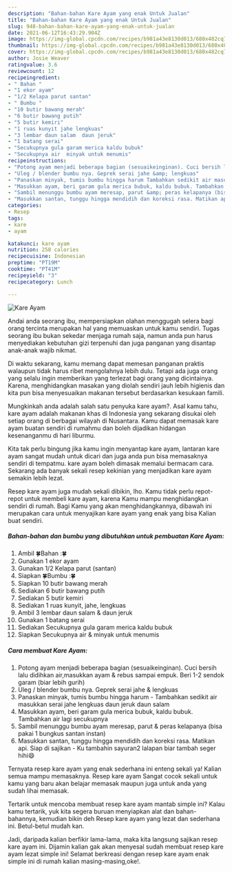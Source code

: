 ```yaml
---
description: "Bahan-bahan Kare Ayam yang enak Untuk Jualan"
title: "Bahan-bahan Kare Ayam yang enak Untuk Jualan"
slug: 948-bahan-bahan-kare-ayam-yang-enak-untuk-jualan
date: 2021-06-12T16:43:29.904Z
image: https://img-global.cpcdn.com/recipes/b981a43e8130d013/680x482cq70/kare-ayam-foto-resep-utama.jpg
thumbnail: https://img-global.cpcdn.com/recipes/b981a43e8130d013/680x482cq70/kare-ayam-foto-resep-utama.jpg
cover: https://img-global.cpcdn.com/recipes/b981a43e8130d013/680x482cq70/kare-ayam-foto-resep-utama.jpg
author: Josie Weaver
ratingvalue: 3.6
reviewcount: 12
recipeingredient:
- " Bahan "
- "1 ekor ayam"
- "1/2 Kelapa parut santan"
- " Bumbu "
- "10 butir bawang merah"
- "6 butir bawang putih"
- "5 butir kemiri"
- "1 ruas kunyit jahe lengkuas"
- "3 lembar daun salam  daun jeruk"
- "1 batang serai"
- "Secukupnya gula garam merica kaldu bubuk"
- "Secukupnya air  minyak untuk menumis"
recipeinstructions:
- "Potong ayam menjadi beberapa bagian (sesuaikeinginan). Cuci bersih lalu didihkan air,masukkan ayam &amp; rebus sampai empuk. Beri 1-2 sendok garam (biar lebih gurih)"
- "Uleg / blender bumbu nya. Geprek serai jahe &amp; lengkuas"
- "Panaskan minyak, tumis bumbu hingga harum Tambahkan sedikit air masukkan serai jahe lengkuas daun jeruk daun salam"
- "Masukkan ayam, beri garam gula merica bubuk, kaldu bubuk. Tambahkan air lagi secukupnya"
- "Sambil menunggu bumbu ayam meresap, parut &amp; peras kelapanya (bisa pakai 1 bungkus santan instan)"
- "Masukkan santan, tunggu hingga mendidih dan koreksi rasa. Matikan api. Siap di sajikan Ku tambahin sayuran2 lalapan biar tambah seger hihi😄"
categories:
- Resep
tags:
- kare
- ayam

katakunci: kare ayam 
nutrition: 258 calories
recipecuisine: Indonesian
preptime: "PT19M"
cooktime: "PT41M"
recipeyield: "3"
recipecategory: Lunch

---
```



![Kare Ayam](https://img-global.cpcdn.com/recipes/b981a43e8130d013/680x482cq70/kare-ayam-foto-resep-utama.jpg)

Andai anda seorang ibu, mempersiapkan olahan menggugah selera bagi orang tercinta merupakan hal yang memuaskan untuk kamu sendiri. Tugas seorang ibu bukan sekedar menjaga rumah saja, namun anda pun harus menyediakan kebutuhan gizi terpenuhi dan juga panganan yang disantap anak-anak wajib nikmat.

Di waktu  sekarang, kamu memang dapat memesan panganan praktis walaupun tidak harus ribet mengolahnya lebih dulu. Tetapi ada juga orang yang selalu ingin memberikan yang terlezat bagi orang yang dicintainya. Karena, menghidangkan masakan yang diolah sendiri jauh lebih higienis dan kita pun bisa menyesuaikan makanan tersebut berdasarkan kesukaan famili. 



Mungkinkah anda adalah salah satu penyuka kare ayam?. Asal kamu tahu, kare ayam adalah makanan khas di Indonesia yang sekarang disukai oleh setiap orang di berbagai wilayah di Nusantara. Kamu dapat memasak kare ayam buatan sendiri di rumahmu dan boleh dijadikan hidangan kesenanganmu di hari liburmu.

Kita tak perlu bingung jika kamu ingin menyantap kare ayam, lantaran kare ayam sangat mudah untuk dicari dan juga anda pun bisa memasaknya sendiri di tempatmu. kare ayam boleh dimasak memalui bermacam cara. Sekarang ada banyak sekali resep kekinian yang menjadikan kare ayam semakin lebih lezat.

Resep kare ayam juga mudah sekali dibikin, lho. Kamu tidak perlu repot-repot untuk membeli kare ayam, karena Kamu mampu menghidangkan sendiri di rumah. Bagi Kamu yang akan menghidangkannya, dibawah ini merupakan cara untuk menyajikan kare ayam yang enak yang bisa Kalian buat sendiri.

<!--inarticleads1-->

##### Bahan-bahan dan bumbu yang dibutuhkan untuk pembuatan Kare Ayam:

1. Ambil  🍀Bahan :🍀
1. Gunakan 1 ekor ayam
1. Gunakan 1/2 Kelapa parut (santan)
1. Siapkan  🍀Bumbu :🍀
1. Siapkan 10 butir bawang merah
1. Sediakan 6 butir bawang putih
1. Sediakan 5 butir kemiri
1. Sediakan 1 ruas kunyit, jahe, lengkuas
1. Ambil 3 lembar daun salam &amp; daun jeruk
1. Gunakan 1 batang serai
1. Sediakan Secukupnya gula garam merica kaldu bubuk
1. Siapkan Secukupnya air &amp; minyak untuk menumis




<!--inarticleads2-->

##### Cara membuat Kare Ayam:

1. Potong ayam menjadi beberapa bagian (sesuaikeinginan). Cuci bersih lalu didihkan air,masukkan ayam &amp; rebus sampai empuk. Beri 1-2 sendok garam (biar lebih gurih)
1. Uleg / blender bumbu nya. Geprek serai jahe &amp; lengkuas
1. Panaskan minyak, tumis bumbu hingga harum - Tambahkan sedikit air masukkan serai jahe lengkuas daun jeruk daun salam
1. Masukkan ayam, beri garam gula merica bubuk, kaldu bubuk. Tambahkan air lagi secukupnya
1. Sambil menunggu bumbu ayam meresap, parut &amp; peras kelapanya (bisa pakai 1 bungkus santan instan)
1. Masukkan santan, tunggu hingga mendidih dan koreksi rasa. Matikan api. Siap di sajikan - Ku tambahin sayuran2 lalapan biar tambah seger hihi😄




Ternyata resep kare ayam yang enak sederhana ini enteng sekali ya! Kalian semua mampu memasaknya. Resep kare ayam Sangat cocok sekali untuk kamu yang baru akan belajar memasak maupun juga untuk anda yang sudah lihai memasak.

Tertarik untuk mencoba membuat resep kare ayam mantab simple ini? Kalau kamu tertarik, yuk kita segera buruan menyiapkan alat dan bahan-bahannya, kemudian bikin deh Resep kare ayam yang lezat dan sederhana ini. Betul-betul mudah kan. 

Jadi, daripada kalian berfikir lama-lama, maka kita langsung sajikan resep kare ayam ini. Dijamin kalian gak akan menyesal sudah membuat resep kare ayam lezat simple ini! Selamat berkreasi dengan resep kare ayam enak simple ini di rumah kalian masing-masing,oke!.

